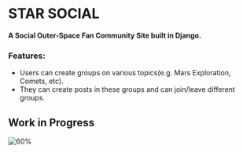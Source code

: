 # STAR SOCIAL


**A Social Outer-Space Fan Community Site built in Django.**

### Features:
* Users can create groups on various topics(e.g. Mars Exploration, Comets, etc).
* They can create posts in these groups and can join/leave different groups.


## Work in Progress

![60%](https://progress-bar.dev/50)